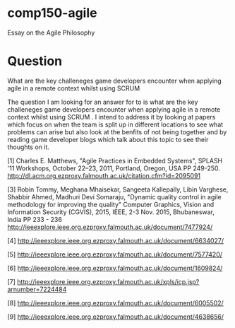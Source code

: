 # comp150-agile
Essay on the Agile Philosophy

# Question
What are the key challeneges game developers encounter when applying agile in a remote context whilst using SCRUM

The question I am looking for an answer for to is what are the key challeneges game developers encounter when applying agile in a remote context whilst using SCRUM . I intend to address it by looking at papers which focus on when the team is split up in different locations to see what problems can arise but also look at the benfits of not being together and by reading game developer blogs which talk about this topic to see their thoughts on it.

[1] Charles E. Matthews, "Agile Practices in Embedded Systems", SPLASH '11 Workshops, October 22–23, 2011, Portland, Oregon, USA PP 249-250.
http://dl.acm.org.ezproxy.falmouth.ac.uk/citation.cfm?id=2095091 

[3] Robin Tommy, Meghana Mhaisekar, Sangeeta Kallepally, Libin Varghese, Shabbir Ahmed, Madhuri Devi Somaraju, "Dynamic quality control in agile methodology for improving the quality" Computer Graphics, Vision and Information Security (CGVIS), 2015, IEEE, 2-3 Nov. 2015, Bhubaneswar, India PP 233 - 236
http://ieeexplore.ieee.org.ezproxy.falmouth.ac.uk/document/7477924/

[4] 
http://ieeexplore.ieee.org.ezproxy.falmouth.ac.uk/document/6634027/

[5]
http://ieeexplore.ieee.org.ezproxy.falmouth.ac.uk/document/7577420/

[6]
http://ieeexplore.ieee.org.ezproxy.falmouth.ac.uk/document/1609824/

[7]
http://ieeexplore.ieee.org.ezproxy.falmouth.ac.uk/xpls/icp.jsp?arnumber=7224484

[8]
http://ieeexplore.ieee.org.ezproxy.falmouth.ac.uk/document/6005502/

[9]
http://ieeexplore.ieee.org.ezproxy.falmouth.ac.uk/document/4638656/
